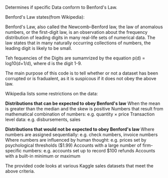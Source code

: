 
Determines if specific Data conform to Benford's Law.

Benford's Law states(from Wikipedia):

Benford's Law, also called the Newcomb–Benford law, the law of anomalous numbers, or the first-digit law, is an observation about the frequency distribution of leading digits in many real-life sets of numerical data. The law states that in many naturally occurring collections of numbers, the leading digit is likely to be small.

Teh fequencies of the Digits are sumamrized by the equation p(d) = log10(d+1/d), where d is the digit 1-9.

The main purpose of this code is to tell whether or not a dataset has been corrupted or is fradualent, as it is suspicous if it does not obey the above law.

Wikipedia lists some restrictions on the data:

**Distributions that can be expected to obey Benford's law**
When the mean is greater than the median and the skew is positive
Numbers that result from mathematical combination of numbers: e.g. quantity × price
Transaction level data: e.g. disbursements, sales

**Distributions that would not be expected to obey Benford's law**
Where numbers are assigned sequentially: e.g. check numbers, invoice numbers
Where numbers are influenced by human thought: e.g. prices set by psychological thresholds ($1.99)
Accounts with a large number of firm-specific numbers: e.g. accounts set up to record $100 refunds
Accounts with a built-in minimum or maximum

The provided code looks at various Kaggle sales datasets that meet the above criteria. 

